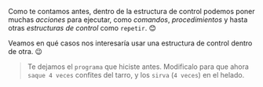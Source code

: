 <gs-attire
  attire-url="https://raw.githubusercontent.com/MumukiProject/mumuki-guia-gobstones-alternativa-kids/master/assets/attires/config.json">
</gs-attire>
<gs-toolbox toolbox-url="https://raw.githubusercontent.com/MumukiProject/mumuki-guia-gobstones-alternativa-kids/master/assets/toolbox.xml">
</gs-toolbox>

Como te contamos antes, dentro de la estructura de control podemos poner muchas _acciones_ para ejecutar, como _comandos_, _procedimientos_ y hasta otras _estructuras de control_ como `repetir`. :blush:

Veamos en qué casos nos interesaría usar una estructura de control dentro de otra. :wink: 

> Te dejamos el `programa` que hiciste antes. Modificalo para que ahora `saque 4 veces` confites del tarro, y los `sirva` (`4 veces`) en el helado.
